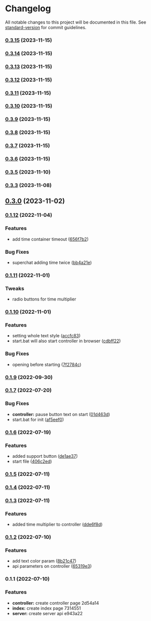 # Changelog

All notable changes to this project will be documented in this file. See [standard-version](https://github.com/conventional-changelog/standard-version) for commit guidelines.

### [0.3.15](https://github.com/daZepelin/subaton-timer-bot/compare/v0.3.14...v0.3.15) (2023-11-15)

### [0.3.14](https://github.com/daZepelin/subaton-timer-bot/compare/v0.3.13...v0.3.14) (2023-11-15)

### [0.3.13](https://github.com/daZepelin/subaton-timer-bot/compare/v0.3.11...v0.3.13) (2023-11-15)

### [0.3.12](https://github.com/daZepelin/subaton-timer-bot/compare/v0.3.11...v0.3.12) (2023-11-15)

### [0.3.11](https://github.com/daZepelin/subaton-timer-bot/compare/v0.3.10...v0.3.11) (2023-11-15)

### [0.3.10](https://github.com/daZepelin/subaton-timer-bot/compare/v0.3.9...v0.3.10) (2023-11-15)

### [0.3.9](https://github.com/daZepelin/subaton-timer-bot/compare/v0.3.8...v0.3.9) (2023-11-15)

### [0.3.8](https://github.com/daZepelin/subaton-timer-bot/compare/v0.3.7...v0.3.8) (2023-11-15)

### [0.3.7](https://github.com/daZepelin/subaton-timer-bot/compare/v0.3.6...v0.3.7) (2023-11-15)

### [0.3.6](https://github.com/daZepelin/subaton-timer-bot/compare/v0.3.5...v0.3.6) (2023-11-15)

### [0.3.5](https://github.com/daZepelin/subaton-timer-bot/compare/v0.3.4...v0.3.5) (2023-11-10)

### [0.3.3](https://github.com/daZepelin/subaton-timer-bot/compare/v0.3.2...v0.3.3) (2023-11-08)

## [0.3.0](https://github.com/daZepelin/subaton-timer-bot/compare/v0.3.0-beta.2...v0.3.0) (2023-11-02)

### [0.1.12](https://github.com/daZepelin/subaton-timer-bot/compare/v0.1.11...v0.1.12) (2022-11-04)


### Features

* add time container timeout ([656f7b2](https://github.com/daZepelin/subaton-timer-bot/commit/656f7b2fd2af6f93c55a58a0377fba11e6281c28))


### Bug Fixes

* superchat adding time twice ([bb4a21e](https://github.com/daZepelin/subaton-timer-bot/commit/bb4a21e8aef0eaaef245f5f82e2df16e1915386b))

### [0.1.11](https://github.com/daZepelin/subaton-timer-bot/compare/v0.1.10...v0.1.11) (2022-11-01)


### Tweaks

* radio buttons for time multiplier 

### [0.1.10](https://github.com/daZepelin/subaton-timer-bot/compare/v0.1.9...v0.1.10) (2022-11-01)


### Features

* setting whole text style ([accfc83](https://github.com/daZepelin/subaton-timer-bot/commit/accfc83b08d87aaefcb8c5783f737d894d2edc7f))
* start.bat will also start controller in browser ([cdbff22](https://github.com/daZepelin/subaton-timer-bot/commit/cdbff22447b58a0cf0281678b0732e56185a1965))


### Bug Fixes

* opening before starting ([7f2784c](https://github.com/daZepelin/subaton-timer-bot/commit/7f2784c4da1cc718f5ec5843da013435f2409a7b))

### [0.1.9](https://github.com/daZepelin/subaton-timer-bot/compare/v0.1.8...v0.1.9) (2022-09-30)

### [0.1.7](https://github.com/daZepelin/subaton-timer-bot/compare/v0.1.6...v0.1.7) (2022-07-20)


### Bug Fixes

* **controller:** pause button text on start ([01d463d](https://github.com/daZepelin/subaton-timer-bot/commit/01d463d3d236ab8918247e636b33cbedcbc05360))
* start.bat for init ([af5eef0](https://github.com/daZepelin/subaton-timer-bot/commit/af5eef084e62b072417e3a85d5c407331fc067d0))

### [0.1.6](https://github.com/daZepelin/subaton-timer-bot/compare/v0.1.5...v0.1.6) (2022-07-19)


### Features

* added support button ([de1ae37](https://github.com/daZepelin/subaton-timer-bot/commit/de1ae372d7fecd3bc88418762f552de5ae7dee2e))
* start file ([406c2ed](https://github.com/daZepelin/subaton-timer-bot/commit/406c2ed5bb13e7224ea4a7ff79cb339808a705a6))

### [0.1.5](https://github.com/daZepelin/subaton-timer-bot/compare/v0.1.4...v0.1.5) (2022-07-11)

### [0.1.4](https://github.com/daZepelin/subaton-timer-bot/compare/v0.1.3...v0.1.4) (2022-07-11)

### [0.1.3](https://github.com/daZepelin/subaton-timer-bot/compare/v0.1.2...v0.1.3) (2022-07-11)


### Features

* added time multiplier to controller ([dde6f8d](https://github.com/daZepelin/subaton-timer-bot/commit/dde6f8dd230fdcd01a1b0c81120c2baa2478e6bb))

### [0.1.2](https://github.com/daZepelin/subaton-timer-bot/compare/v0.1.1...v0.1.2) (2022-07-10)


### Features

* add text color param ([8b21c47](https://github.com/daZepelin/subaton-timer-bot/commit/8b21c47106113db5eb4acd1eb195bc3fa975f4f2))
* api parameters on controller ([65319e3](https://github.com/daZepelin/subaton-timer-bot/commit/65319e3dac0745a709c0ae87a7635a2789443c46))

### 0.1.1 (2022-07-10)


### Features

* **controller:** create controller page 2d54a14
* **index:** create index page 7314551
* **server:** create server api e943a22
